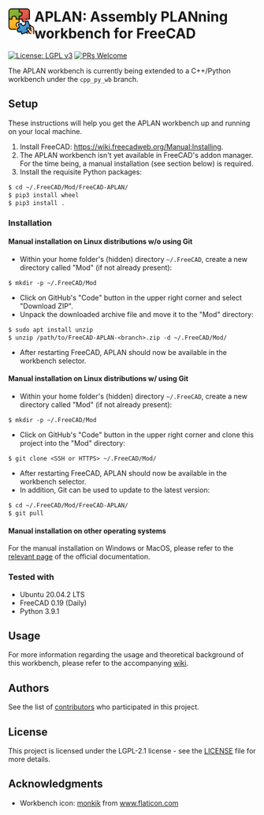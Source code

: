 # <img align="left" src="https://github.com/martcram/FreeCAD-APLAN/blob/main/freecad/aplan_workbench/resources/workbench_icon.svg" alt="APLAN workbench icon" width="53"> APLAN: Assembly PLANning workbench for FreeCAD
[![License: LGPL v3](https://img.shields.io/badge/License-LGPL%20v2.1-blue.svg)](https://www.gnu.org/licenses/lgpl-2.1)
[![PRs Welcome](https://img.shields.io/badge/PRs-welcome-brightgreen.svg?style=flat-round)](https://github.com/martcram/FreeCAD-APLAN/pulls)

The APLAN workbench is currently being extended to a C++/Python workbench under the ```cpp_py_wb``` branch.

## Setup
These instructions will help you get the APLAN workbench up and running on your local machine. 

1. Install FreeCAD: https://wiki.freecadweb.org/Manual:Installing.
2. The APLAN workbench isn't yet available in FreeCAD's addon manager. For the time being, a manual installation (see section below) is required.
3. Install the requisite Python packages:
```
$ cd ~/.FreeCAD/Mod/FreeCAD-APLAN/
$ pip3 install wheel
$ pip3 install .
```

### Installation
#### Manual installation on Linux distributions w/o using Git
* Within your home folder's (hidden) directory ``~/.FreeCAD``, create a new directory called "Mod" (if not already present):
```
$ mkdir -p ~/.FreeCAD/Mod
```
* Click on GitHub's "Code" button in the upper right corner and select "Download ZIP".
* Unpack the downloaded archive file and move it to the "Mod" directory:
```
$ sudo apt install unzip
$ unzip /path/to/FreeCAD-APLAN-<branch>.zip -d ~/.FreeCAD/Mod/
```
* After restarting FreeCAD, APLAN should now be available in the workbench selector.

#### Manual installation on Linux distributions w/ using Git
* Within your home folder's (hidden) directory ``~/.FreeCAD``, create a new directory called "Mod" (if not already present):
```
$ mkdir -p ~/.FreeCAD/Mod
```
* Click on GitHub's "Code" button in the upper right corner and clone this project into the "Mod" directory:
```
$ git clone <SSH or HTTPS> ~/.FreeCAD/Mod/
```
* After restarting FreeCAD, APLAN should now be available in the workbench selector.
* In addition, Git can be used to update to the latest version:
```
$ cd ~/.FreeCAD/Mod/FreeCAD-APLAN/
$ git pull
```

#### Manual installation on other operating systems
For the manual installation on Windows or MacOS, please refer to the [relevant page](https://wiki.freecadweb.org/How_to_install_additional_workbenches) of the official documentation.

### Tested with
* Ubuntu 20.04.2 LTS
* FreeCAD 0.19 (Daily)
* Python 3.9.1

## Usage
For more information regarding the usage and theoretical background of this workbench, please refer to the accompanying [wiki](https://github.com/martcram/FreeCAD-APLAN/wiki).

## Authors
See the list of [contributors](https://github.com/martcram/FreeCAD-APLAN/graphs/contributors) who participated in this project.

## License
This project is licensed under the LGPL-2.1 license - see the [LICENSE](https://github.com/martcram/FreeCAD-APLAN/blob/main/LICENSE) file for more details.

## Acknowledgments
* Workbench icon: <a href="https://www.flaticon.com/authors/monkik" title="monkik">monkik</a> from <a href="https://www.flaticon.com/" title="Flaticon">www.flaticon.com</a> 

